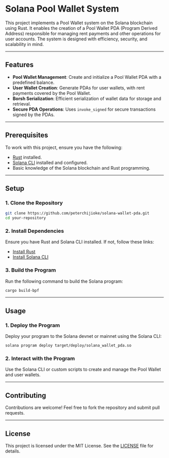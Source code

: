 # Solana Pool Wallet System

This project implements a Pool Wallet system on the Solana blockchain using Rust. It enables the creation of a Pool Wallet PDA (Program Derived Address) responsible for managing rent payments and other operations for user accounts. The system is designed with efficiency, security, and scalability in mind.

---

## Features

- **Pool Wallet Management**: Create and initialize a Pool Wallet PDA with a predefined balance.
- **User Wallet Creation**: Generate PDAs for user wallets, with rent payments covered by the Pool Wallet.
- **Borsh Serialization**: Efficient serialization of wallet data for storage and retrieval.
- **Secure PDA Operations**: Uses `invoke_signed` for secure transactions signed by the PDAs.

---

## Prerequisites

To work with this project, ensure you have the following:

- [Rust](https://www.rust-lang.org/) installed.
- [Solana CLI](https://docs.solana.com/cli/install-solana-cli-tools) installed and configured.
- Basic knowledge of the Solana blockchain and Rust programming.

---

## Setup

### 1. Clone the Repository

```bash
git clone https://github.com/peterchijioke/solana-wallet-pda.git
cd your-repository
```

### 2. Install Dependencies

Ensure you have Rust and Solana CLI installed. If not, follow these links:

- [Install Rust](https://www.rust-lang.org/tools/install)
- [Install Solana CLI](https://docs.solana.com/cli/install-solana-cli-tools)

### 3. Build the Program

Run the following command to build the Solana program:

```bash
cargo build-bpf
```

---

## Usage

### 1. Deploy the Program

Deploy your program to the Solana devnet or mainnet using the Solana CLI:

```bash
solana program deploy target/deploy/solana_wallet_pda.so
```

### 2. Interact with the Program

Use the Solana CLI or custom scripts to create and manage the Pool Wallet and user wallets.

---

## Contributing

Contributions are welcome! Feel free to fork the repository and submit pull requests.

---

## License

This project is licensed under the MIT License. See the [LICENSE](./LICENSE) file for details.
